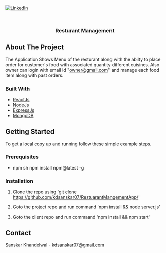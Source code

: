 [![LinkedIn][linkedin-shield]][linkedin-url]

<!-- PROJECT LOGO -->
<br />
<p align="center">
  <a href="https://github.com/othneildrew/Best-README-Template">
  </a>

  <h3 align="center">Resturant Management</h3>

  <!-- <p align="center">
    Expense Tracker
    <br />
    <br />
    <br />
   
  </p> -->
</p>

<!-- TABLE OF CONTENTS
<details open="open">
  <summary>Table of Contents</summary>
  <ol>
    <li>
      <a href="#about-the-project">About The Project</a>
      <ul>
        <li><a href="#built-with">Built With</a></li>
      </ul>
    </li>
    <li>
      <a href="#getting-started">Getting Started</a>
      <ul>
        <li><a href="#prerequisites">Prerequisites</a></li>
        <li><a href="#installation">Installation</a></li>
      </ul>
    </li>
   
  </ol>
</details> -->

<!-- ABOUT THE PROJECT -->

## About The Project

The Application Shows Menu of the resturant along with the abilty to place order for customer's food with associated quantity different cuisines.
Also owner can login with email Id "owner@gmail.com" and manage each food item along with past orders.

<!-- ### Timeline

![Timeline][timeline]


### Flow Chart

![flowchart][flowchart] -->

### Built With

- [ReactJs](https://reactjs.org/)
- [NodeJs](https://nodejs.org/en/)
- [ExpressJs](https://expressjs.com/)
- [MongoDB](https://www.mongodb.com/)


<!-- GETTING STARTED -->

## Getting Started

To get a local copy up and running follow these simple example steps.

### Prerequisites

- npm
  sh
  npm install npm@latest -g
  

### Installation

1. Clone the repo using 'git clone https://github.com/kdsanskar07/RestuarantMangementApp/'

2. Goto the project repo and run command 'npm install && node server.js' 

3. Goto the client repo and run commaand 'npm install && npm start' 
   
<!-- USAGE EXAMPLES

## Usage

This web application allows user to have a convinient video conversation.

For User Manual, please refer to the [User Manual](https://example.com) -->

<!-- CONTACT -->

## Contact

Sanskar Khandelwal - kdsanskar07@gmail.com

<!-- Project Link: [http://trackend.herokuapp.com/](http://trackend.herokuapp.com/) -->

<!-- ACKNOWLEDGEMENTS -->

<!-- ## Acknowledgements -->

<!-- I would like to express my special thanks of gratitude to my mentor Ms Himadri Kakar and Mr Akash Goyal as well as Microsoft who gave me the golden opportunity to do this wonderful project in Engage, which also helped me in doing a lot of Research and I came to know about so many new things I am really thankful to them.
Secondly I would also like to thank Chaitanya Mathur and my friends who helped me a lot in finalizing this project within the limited time frame. -->

<!-- MARKDOWN LINKS & IMAGES -->
<!-- https://www.markdownguide.org/basic-syntax/#reference-style-links -->

[linkedin-shield]: https://img.shields.io/badge/-LinkedIn-black.svg?style=for-the-badge&logo=linkedin&colorB=555
[linkedin-url]: https://www.linkedin.com/in/sanskar-khandelwal-337347161/
<!-- [timeline]: images/timeline.jpg
[flowchart]: images/flowdiagram.jpg -->
